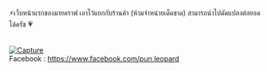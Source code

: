 ⚡เว็บหน้าแรกของมายคราฟ เอาไว้แยกกับร้านค้า (ห้ามจำหน่ายเด็ดขาด) สามารถนำไปดัดแปลงต่อยอดได้ครัช 💗
<br>
<br>
<br>
<a href="https://ibb.co/R0FvCnq"><img src="https://i.ibb.co/VS1jvys/Capture.png" alt="Capture" border="0"></a>
<br>
Facebook : https://www.facebook.com/pun.leopard
